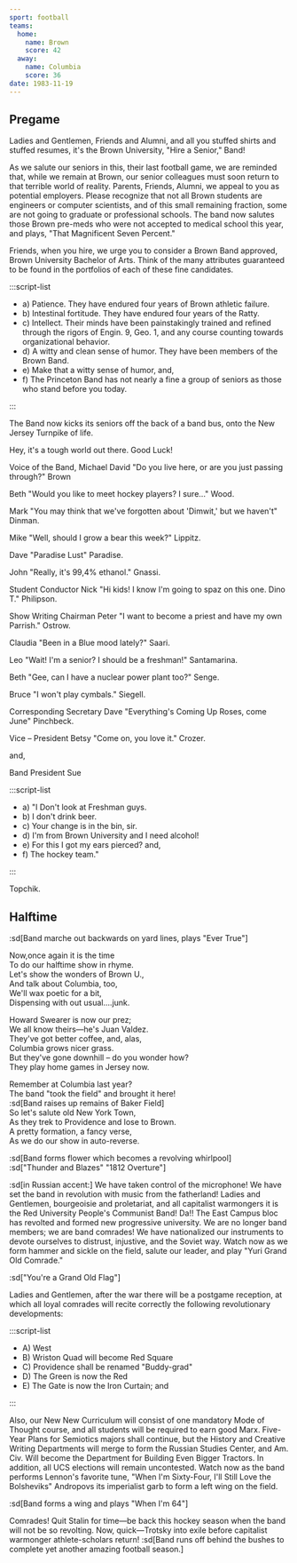 ```yaml
---
sport: football
teams:
  home:
    name: Brown
    score: 42
  away:
    name: Columbia
    score: 36
date: 1983-11-19
---
```


## Pregame

Ladies and Gentlemen, Friends and Alumni, and all you stuffed shirts and stuffed resumes, it's the Brown University, "Hire a Senior," Band!

As we salute our seniors in this, their last football game, we are reminded that, while we remain at Brown, our senior colleagues must soon return to that terrible world of reality. Parents, Friends, Alumni, we appeal to you as potential employers. Please recognize that not all Brown students are engineers or computer scientists, and of this small remaining fraction, some are not going to graduate or professional schools. The band now salutes those Brown pre-meds who were not accepted to medical school this year, and plays, "That Magnificent Seven Percent."

Friends, when you hire, we urge you to consider a Brown Band approved, Brown University Bachelor of Arts. Think of the many attributes guaranteed to be found in the portfolios of each of these fine candidates.

:::script-list

- a) Patience. They have endured four years of Brown athletic failure.
- b) Intestinal fortitude. They have endured four years of the Ratty.
- c) Intellect. Their minds have been painstakingly trained and refined through the rigors of Engin. 9, Geo. 1, and any course counting towards organizational behavior.
- d) A witty and clean sense of humor. They have been members of the Brown Band.
- e) Make that a witty sense of humor, and,
- f) The Princeton Band has not nearly a fine a group of seniors as those who stand before you today.

:::

The Band now kicks its seniors off the back of a band bus, onto the New Jersey Turnpike of life.

Hey, it's a tough world out there. Good Luck!

Voice of the Band, Michael David "Do you live here, or are you just passing through?" Brown

Beth "Would you like to meet hockey players? I sure..." Wood.

Mark "You may think that we've forgotten about 'Dimwit,' but we haven't" Dinman.

Mike "Well, should I grow a bear this week?" Lippitz.

Dave "Paradise Lust" Paradise.

John "Really, it's 99,4% ethanol." Gnassi.

Student Conductor Nick "Hi kids! I know I'm going to spaz on this one. Dino T." Philipson.

Show Writing Chairman Peter "I want to become a priest and have my own Parrish." Ostrow.

Claudia "Been in a Blue mood lately?" Saari.

Leo "Wait! I'm a senior? I should be a freshman!" Santamarina.

Beth "Gee, can I have a nuclear power plant too?" Senge.

Bruce "I won't play cymbals." Siegell.

Corresponding Secretary Dave "Everything's Coming Up Roses, come June" Pinchbeck.

Vice – President Betsy "Come on, you love it." Crozer.

and,

Band President Sue

:::script-list

- a) "I Don't look at Freshman guys.
- b) I don't drink beer.
- c) Your change is in the bin, sir.
- d) I'm from Brown University and I need alcohol!
- e) For this I got my ears pierced? and,
- f) The hockey team."

:::

Topchik.

## Halftime

:sd[Band marche out backwards on yard lines, plays "Ever True"]

Now,once again it is the time\
 To do our halftime show in rhyme.\
 Let's show the wonders of Brown U.,\
 And talk about Columbia, too,\
 We'll wax poetic for a bit,\
 Dispensing with out usual....junk.

Howard Swearer is now our prez;\
 We all know theirs—he's Juan Valdez.\
 They've got better coffee, and, alas,\
 Columbia grows nicer grass. \
 But they've gone downhill – do you wonder how?\
 They play home games in Jersey now.

Remember at Columbia last year?\
 The band "took the field" and brought it here!\
:sd[Band raises up remains of Baker Field]\
 So let's salute old New York Town,\
 As they trek to Providence and lose to Brown.\
 A pretty formation, a fancy verse,\
 As we do our show in auto-reverse.

:sd[Band forms flower which becomes a revolving whirlpool]\
:sd["Thunder and Blazes" "1812 Overture"]

:sd[in Russian accent:] We have taken control of the microphone! We have set the band in revolution with music from the fatherland! Ladies and Gentlemen, bourgeoisie and proletariat, and all capitalist warmongers it is the Red University People's Communist Band! Da!! The East Campus bloc has revolted and formed new progressive university. We are no longer band members; we are band comrades! We have nationalized our instruments to devote ourselves to distrust, injustive, and the Soviet way. Watch now as we form hammer and sickle on the field, salute our leader, and play "Yuri Grand Old Comrade."

:sd["You're a Grand Old Flag"]

Ladies and Gentlemen, after the war there will be a postgame reception, at which all loyal comrades will recite correctly the following revolutionary developments:

:::script-list

- A) West
- B) Wriston Quad will become Red Square
- C) Providence shall be renamed "Buddy-grad"
- D) The Green is now the Red
- E) The Gate is now the Iron Curtain; and

:::

Also, our New New Curriculum will consist of one mandatory Mode of Thought course, and all students will be required to earn good Marx. Five-Year Plans for Semiotics majors shall continue, but the History and Creative Writing Departments will merge to form the Russian Studies Center, and Am. Civ. Will become the Department for Building Even Bigger Tractors. In addition, all UCS elections will remain uncontested. Watch now as the band performs Lennon's favorite tune, "When I'm Sixty-Four, I'll Still Love the Bolsheviks" Andropovs its imperialist garb to form a left wing on the field.

:sd[Band forms a wing and plays "When I'm 64"]

Comrades! Quit Stalin for time—be back this hockey season when the band will not be so revolting. Now, quick—Trotsky into exile before capitalist warmonger athlete-scholars return! :sd[Band runs off behind the bushes to complete yet another amazing football season.]
